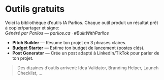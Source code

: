 # Outils gratuits
Voici la bibliothèque d’outils IA Parlios. Chaque outil produit un résultat prêt à copier/partager et signe:  
*Généré par Parlios — parlios.ca · #BuiltWithParlios*

- **Pitch Builder** — Résume ton projet en 3 phrases claires.
- **Budget Starter** — Estime ton budget de lancement (postes clés).
- **Post Generator** — Crée un post adapté à LinkedIn/TikTok pour parler de ton projet.

> Des dizaines d’outils arrivent: Idea Validator, Branding Helper, Launch Checklist, …
